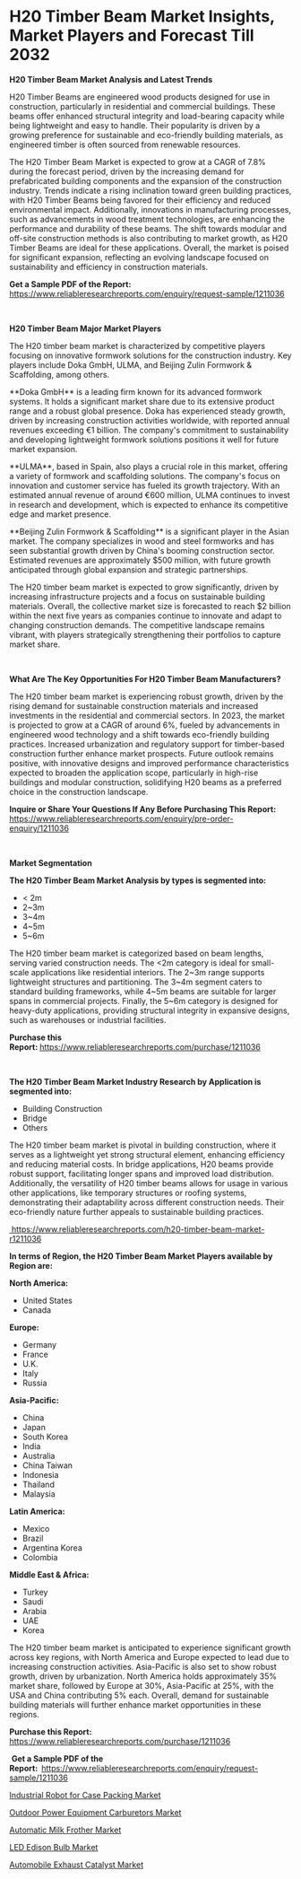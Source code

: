<p><h1>H20 Timber Beam Market Insights, Market Players and Forecast Till 2032</h1></p><p><strong>H20 Timber Beam Market Analysis and Latest Trends</strong></p>
<p><p>H20 Timber Beams are engineered wood products designed for use in construction, particularly in residential and commercial buildings. These beams offer enhanced structural integrity and load-bearing capacity while being lightweight and easy to handle. Their popularity is driven by a growing preference for sustainable and eco-friendly building materials, as engineered timber is often sourced from renewable resources.</p><p>The H20 Timber Beam Market is expected to grow at a CAGR of 7.8% during the forecast period, driven by the increasing demand for prefabricated building components and the expansion of the construction industry. Trends indicate a rising inclination toward green building practices, with H20 Timber Beams being favored for their efficiency and reduced environmental impact. Additionally, innovations in manufacturing processes, such as advancements in wood treatment technologies, are enhancing the performance and durability of these beams. The shift towards modular and off-site construction methods is also contributing to market growth, as H20 Timber Beams are ideal for these applications. Overall, the market is poised for significant expansion, reflecting an evolving landscape focused on sustainability and efficiency in construction materials.</p></p>
<p><strong>Get a Sample PDF of the Report:&nbsp;</strong> <a href="https://www.reliableresearchreports.com/enquiry/request-sample/1211036?utm_campaign=115&utm_medium=2&utm_source=Github&utm_content=ia&utm_term=24032025&utm_id=h20-timber-beam">https://www.reliableresearchreports.com/enquiry/request-sample/1211036</a></p>
<p>&nbsp;</p>
<p><strong>H20 Timber Beam Major Market Players</strong></p>
<p><p>The H20 timber beam market is characterized by competitive players focusing on innovative formwork solutions for the construction industry. Key players include Doka GmbH, ULMA, and Beijing Zulin Formwork & Scaffolding, among others.</p><p>**Doka GmbH** is a leading firm known for its advanced formwork systems. It holds a significant market share due to its extensive product range and a robust global presence. Doka has experienced steady growth, driven by increasing construction activities worldwide, with reported annual revenues exceeding €1 billion. The company's commitment to sustainability and developing lightweight formwork solutions positions it well for future market expansion.</p><p>**ULMA**, based in Spain, also plays a crucial role in this market, offering a variety of formwork and scaffolding solutions. The company's focus on innovation and customer service has fueled its growth trajectory. With an estimated annual revenue of around €600 million, ULMA continues to invest in research and development, which is expected to enhance its competitive edge and market presence.</p><p>**Beijing Zulin Formwork & Scaffolding** is a significant player in the Asian market. The company specializes in wood and steel formworks and has seen substantial growth driven by China's booming construction sector. Estimated revenues are approximately $500 million, with future growth anticipated through global expansion and strategic partnerships.</p><p>The H20 timber beam market is expected to grow significantly, driven by increasing infrastructure projects and a focus on sustainable building materials. Overall, the collective market size is forecasted to reach $2 billion within the next five years as companies continue to innovate and adapt to changing construction demands. The competitive landscape remains vibrant, with players strategically strengthening their portfolios to capture market share.</p></p>
<p>&nbsp;</p>
<p><strong>What Are The Key Opportunities For H20 Timber Beam Manufacturers?</strong></p>
<p><p>The H20 timber beam market is experiencing robust growth, driven by the rising demand for sustainable construction materials and increased investments in the residential and commercial sectors. In 2023, the market is projected to grow at a CAGR of around 6%, fueled by advancements in engineered wood technology and a shift towards eco-friendly building practices. Increased urbanization and regulatory support for timber-based construction further enhance market prospects. Future outlook remains positive, with innovative designs and improved performance characteristics expected to broaden the application scope, particularly in high-rise buildings and modular construction, solidifying H20 beams as a preferred choice in the construction landscape.</p></p>
<p><strong>Inquire or Share Your Questions If Any Before Purchasing This Report:</strong> <a href="https://www.reliableresearchreports.com/enquiry/pre-order-enquiry/1211036?utm_campaign=115&utm_medium=2&utm_source=Github&utm_content=ia&utm_term=24032025&utm_id=h20-timber-beam">https://www.reliableresearchreports.com/enquiry/pre-order-enquiry/1211036</a></p>
<p>&nbsp;</p>
<p><strong>Market Segmentation</strong></p>
<p><strong>The H20 Timber Beam Market Analysis by types is segmented into:</strong></p>
<p><ul><li>< 2m</li><li>2~3m</li><li>3~4m</li><li>4~5m</li><li>5~6m</li></ul></p>
<p><p>The H20 timber beam market is categorized based on beam lengths, serving varied construction needs. The <2m category is ideal for small-scale applications like residential interiors. The 2~3m range supports lightweight structures and partitioning. The 3~4m segment caters to standard building frameworks, while 4~5m beams are suitable for larger spans in commercial projects. Finally, the 5~6m category is designed for heavy-duty applications, providing structural integrity in expansive designs, such as warehouses or industrial facilities.</p></p>
<p><strong>Purchase this Report:&nbsp;</strong><a href="https://www.reliableresearchreports.com/purchase/1211036?utm_campaign=115&utm_medium=2&utm_source=Github&utm_content=ia&utm_term=24032025&utm_id=h20-timber-beam">https://www.reliableresearchreports.com/purchase/1211036</a></p>
<p>&nbsp;</p>
<p><strong>The H20 Timber Beam Market Industry Research by Application is segmented into:</strong></p>
<p><ul><li>Building Construction</li><li>Bridge</li><li>Others</li></ul></p>
<p><p>The H20 timber beam market is pivotal in building construction, where it serves as a lightweight yet strong structural element, enhancing efficiency and reducing material costs. In bridge applications, H20 beams provide robust support, facilitating longer spans and improved load distribution. Additionally, the versatility of H20 timber beams allows for usage in various other applications, like temporary structures or roofing systems, demonstrating their adaptability across different construction needs. Their eco-friendly nature further appeals to sustainable building practices.</p></p>
<p><a href="https://www.reliableresearchreports.com/h20-timber-beam-market-r1211036?utm_campaign=115&utm_medium=2&utm_source=Github&utm_content=ia&utm_term=24032025&utm_id=h20-timber-beam">&nbsp;https://www.reliableresearchreports.com/h20-timber-beam-market-r1211036</a></p>
<p><strong>In terms of Region, the H20 Timber Beam Market Players available by Region are:</strong></p>
<p>
    <p> <strong> North America: </strong>
        <ul>
            <li>United States</li>
            <li>Canada</li>
        </ul>
        </p> 
    <p> <strong> Europe: </strong>
        <ul>
            <li>Germany</li>
            <li>France</li>
            <li>U.K.</li>
            <li>Italy</li>
            <li>Russia</li>
        </ul>
        </p> 
    <p> <strong> Asia-Pacific: </strong>
        <ul>
            <li>China</li>
            <li>Japan</li>
            <li>South Korea</li>
            <li>India</li>
            <li>Australia</li>
            <li>China Taiwan</li>
            <li>Indonesia</li>
            <li>Thailand</li>
            <li>Malaysia</li>
        </ul>
        </p> 
    <p> <strong> Latin America: </strong>
        <ul>
            <li>Mexico</li>
            <li>Brazil</li>
            <li>Argentina Korea</li>
            <li>Colombia</li>
        </ul>
        </p> 
    <p> <strong> Middle East & Africa: </strong>
        <ul>
            <li>Turkey</li>
            <li>Saudi</li>
            <li>Arabia</li>
            <li>UAE</li>
            <li>Korea</li>
        </ul>
    </p>
    </p>
<p><p>The H20 timber beam market is anticipated to experience significant growth across key regions, with North America and Europe expected to lead due to increasing construction activities. Asia-Pacific is also set to show robust growth, driven by urbanization. North America holds approximately 35% market share, followed by Europe at 30%, Asia-Pacific at 25%, with the USA and China contributing 5% each. Overall, demand for sustainable building materials will further enhance market opportunities in these regions.</p></p>
<p><strong>Purchase this Report: </strong><a href="https://www.reliableresearchreports.com/purchase/1211036?utm_campaign=115&utm_medium=2&utm_source=Github&utm_content=ia&utm_term=24032025&utm_id=h20-timber-beam">https://www.reliableresearchreports.com/purchase/1211036</a></p>
<p>&nbsp;<strong>Get a Sample PDF of the Report:&nbsp;&nbsp;</strong><a href="https://www.reliableresearchreports.com/enquiry/request-sample/1211036?utm_campaign=115&utm_medium=2&utm_source=Github&utm_content=ia&utm_term=24032025&utm_id=h20-timber-beam">https://www.reliableresearchreports.com/enquiry/request-sample/1211036</a></p>
<p><strong></strong></p>
<p><p><a href="https://github.com/billejuman43/Market-Research-Report-List-1/blob/main/industrial-robot-for-case-packing-market.md?utm_campaign=115&utm_medium=2&utm_source=Github&utm_content=ia&utm_term=24032025&utm_id=h20-timber-beam">Industrial Robot for Case Packing Market</a></p><p><a href="https://github.com/pockettifere14/Market-Research-Report-List-1/blob/main/outdoor-power-equipment-carburetors-market.md?utm_campaign=115&utm_medium=2&utm_source=Github&utm_content=ia&utm_term=24032025&utm_id=h20-timber-beam">Outdoor Power Equipment Carburetors Market</a></p><p><a href="https://github.com/rocicbenton/Market-Research-Report-List-1/blob/main/automatic-milk-frother-market.md?utm_campaign=115&utm_medium=2&utm_source=Github&utm_content=ia&utm_term=24032025&utm_id=h20-timber-beam">Automatic Milk Frother Market</a></p><p><a href="https://github.com/reeseberro3j/Market-Research-Report-List-1/blob/main/led-edison-bulb-market.md?utm_campaign=115&utm_medium=2&utm_source=Github&utm_content=ia&utm_term=24032025&utm_id=h20-timber-beam">LED Edison Bulb Market</a></p><p><a href="https://github.com/shroffuhpa/Market-Research-Report-List-1/blob/main/automobile-exhaust-catalyst-market.md?utm_campaign=115&utm_medium=2&utm_source=Github&utm_content=ia&utm_term=24032025&utm_id=h20-timber-beam">Automobile Exhaust Catalyst Market</a></p></p>
